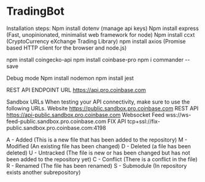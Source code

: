 # TradingBot
 Installation steps: 
 Npm install dotenv  (manage api keys)
 Npm install express (Fast, unopinionated, minimalist web framework for node)
 Npm install ccxt (CryptoCurrency eXchange Trading Library)
 npm install axios (Promise based HTTP client for the browser and node.js)


 npm install coingecko-api
 npm install coinbase-pro
 npm i commander --save  
 
 Debug mode 
 Npm install nodemon
 npm install jest

REST API ENDPOINT URL
https://api.pro.coinbase.com

Sandbox URLs
When testing your API connectivity, make sure to use the following URLs.
Website
https://public.sandbox.pro.coinbase.com
REST API
https://api-public.sandbox.pro.coinbase.com
Websocket Feed
wss://ws-feed-public.sandbox.pro.coinbase.com
FIX API
tcp+ssl://fix-public.sandbox.pro.coinbase.com:4198

A - Added (This is a new file that has been added to the repository)
M - Modified (An existing file has been changed)
D - Deleted (a file has been deleted)
U - Untracked (The file is new or has been changed but has not been added to the repository yet)
C - Conflict (There is a conflict in the file)
R - Renamed (The file has been renamed)
S - Submodule (In repository exists another subrepository)